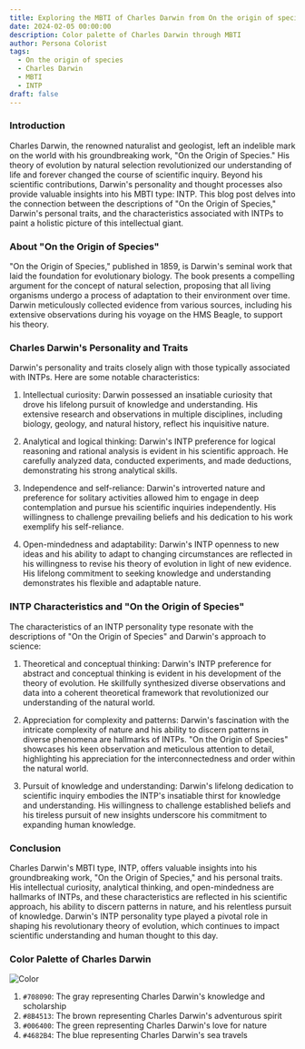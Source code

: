 ```yaml
---
title: Exploring the MBTI of Charles Darwin from On the origin of species
date: 2024-02-05 00:00:00
description: Color palette of Charles Darwin through MBTI
author: Persona Colorist
tags:
  - On the origin of species
  - Charles Darwin
  - MBTI
  - INTP
draft: false
---
```

### Introduction

 Charles Darwin, the renowned naturalist and geologist, left an indelible mark on the world with his groundbreaking work, "On the Origin of Species." His theory of evolution by natural selection revolutionized our understanding of life and forever changed the course of scientific inquiry. Beyond his scientific contributions, Darwin's personality and thought processes also provide valuable insights into his MBTI type: INTP. This blog post delves into the connection between the descriptions of "On the Origin of Species," Darwin's personal traits, and the characteristics associated with INTPs to paint a holistic picture of this intellectual giant.

### About "On the Origin of Species"

 "On the Origin of Species," published in 1859, is Darwin's seminal work that laid the foundation for evolutionary biology. The book presents a compelling argument for the concept of natural selection, proposing that all living organisms undergo a process of adaptation to their environment over time. Darwin meticulously collected evidence from various sources, including his extensive observations during his voyage on the HMS Beagle, to support his theory.

### Charles Darwin's Personality and Traits

 Darwin's personality and traits closely align with those typically associated with INTPs. Here are some notable characteristics:

 1. Intellectual curiosity: Darwin possessed an insatiable curiosity that drove his lifelong pursuit of knowledge and understanding. His extensive research and observations in multiple disciplines, including biology, geology, and natural history, reflect his inquisitive nature.

 2. Analytical and logical thinking: Darwin's INTP preference for logical reasoning and rational analysis is evident in his scientific approach. He carefully analyzed data, conducted experiments, and made deductions, demonstrating his strong analytical skills.

 3. Independence and self-reliance: Darwin's introverted nature and preference for solitary activities allowed him to engage in deep contemplation and pursue his scientific inquiries independently. His willingness to challenge prevailing beliefs and his dedication to his work exemplify his self-reliance.

 4. Open-mindedness and adaptability: Darwin's INTP openness to new ideas and his ability to adapt to changing circumstances are reflected in his willingness to revise his theory of evolution in light of new evidence. His lifelong commitment to seeking knowledge and understanding demonstrates his flexible and adaptable nature.

### INTP Characteristics and "On the Origin of Species"

 The characteristics of an INTP personality type resonate with the descriptions of "On the Origin of Species" and Darwin's approach to science:

 1. Theoretical and conceptual thinking: Darwin's INTP preference for abstract and conceptual thinking is evident in his development of the theory of evolution. He skillfully synthesized diverse observations and data into a coherent theoretical framework that revolutionized our understanding of the natural world.

 2. Appreciation for complexity and patterns: Darwin's fascination with the intricate complexity of nature and his ability to discern patterns in diverse phenomena are hallmarks of INTPs. "On the Origin of Species" showcases his keen observation and meticulous attention to detail, highlighting his appreciation for the interconnectedness and order within the natural world.

 3. Pursuit of knowledge and understanding: Darwin's lifelong dedication to scientific inquiry embodies the INTP's insatiable thirst for knowledge and understanding. His willingness to challenge established beliefs and his tireless pursuit of new insights underscore his commitment to expanding human knowledge.

### Conclusion

 Charles Darwin's MBTI type, INTP, offers valuable insights into his groundbreaking work, "On the Origin of Species," and his personal traits. His intellectual curiosity, analytical thinking, and open-mindedness are hallmarks of INTPs, and these characteristics are reflected in his scientific approach, his ability to discern patterns in nature, and his relentless pursuit of knowledge. Darwin's INTP personality type played a pivotal role in shaping his revolutionary theory of evolution, which continues to impact scientific understanding and human thought to this day.

### Color Palette of Charles Darwin

![Color](https://i.imgur.com/D1l0QtS.png#center) 

1. `#708090`: The gray representing Charles Darwin's knowledge and scholarship 
2. `#8B4513`: The brown representing Charles Darwin's adventurous spirit 
3. `#006400`: The green representing Charles Darwin's love for nature 
4. `#4682B4`: The blue representing Charles Darwin's sea travels


